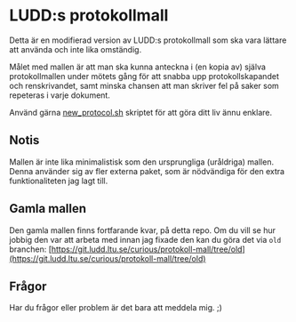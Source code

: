 # LUDD:s protokollmall
Detta är en modifierad version av LUDD:s protokollmall som ska vara lättare att använda och inte lika omständig.

Målet med mallen är att man ska kunna anteckna i (en kopia av) själva protokollmallen under mötets gång för att snabba upp protokollskapandet och renskrivandet, samt minska chansen att man skriver fel på saker som repeteras i varje dokument.

Använd gärna [new_protocol.sh](new_protocol.sh) skriptet för att göra ditt liv ännu enklare.

## Notis
Mallen är inte lika minimalistisk som den ursprungliga (uråldriga) mallen. Denna använder sig av fler externa paket, som är nödvändiga för den extra funktionaliteten jag lagt till.

## Gamla mallen
Den gamla mallen finns fortfarande kvar, på detta repo. Om du vill se hur jobbig den var att arbeta med innan jag fixade den kan du göra det via `old` branchen: [https://git.ludd.ltu.se/curious/protokoll-mall/tree/old](https://git.ludd.ltu.se/curious/protokoll-mall/tree/old)

## Frågor
Har du frågor eller problem är det bara att meddela mig. ;)
